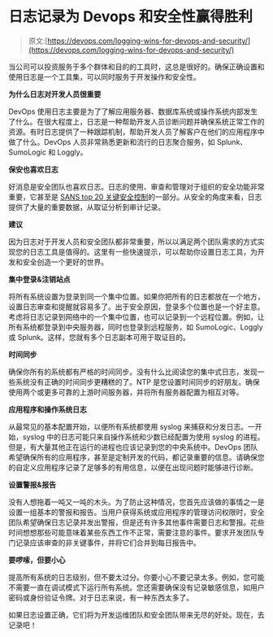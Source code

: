 # 日志记录为 Devops 和安全性赢得胜利

> 原文:[https://devops.com/logging-wins-for-devops-and-security/](https://devops.com/logging-wins-for-devops-and-security/)

当公司可以投资服务于多个群体和目的的工具时，这总是很好的。确保正确设置和使用日志是一个工具集，可以同时服务于开发操作和安全性。

**为什么日志对开发人员很重要**

DevOps 使用日志主要是为了了解应用服务器、数据库系统或操作系统内部发生了什么。在很大程度上，日志是一种帮助开发人员诊断问题并确保系统正常工作的资源。有时日志提供了一种跟踪机制，帮助开发人员了解客户在他们的应用程序中做了什么。DevOps 人员非常熟悉更新和流行的日志聚合服务，如 Splunk、SumoLogic 和 Loggly。

**保安也喜欢日志**

好消息是安全团队也喜欢日志。日志的使用、审查和管理对于组织的安全功能非常重要，它甚至是 [SANS top 20 关键安全控制](http://www.sans.org/critical-security-controls/)的一部分。从安全的角度来看，日志提供了大量的重要数据，从取证分析到审计记录。

**建议**

因为日志对于开发人员和安全团队都非常重要，所以以满足两个团队需求的方式实现您的日志工具是值得的。这里有一些快速提示，可以帮助你设置日志工具，为开发和安全创造一个更好的世界。

**集中登录&注销站点**

将所有系统设置为登录到同一个集中位置。如果你把所有的日志都放在一个地方，设置日志审查和提醒就容易多了。出于安全原因，登录多个位置也是一个好主意。考虑将日志记录到网络中的一个集中位置，也可以记录到一个远程位置。例如，让所有系统都登录到中央服务器，同时也登录到远程服务，如 SumoLogic、Loggly 或 Splunk。这样，您就有多个日志副本可用于取证目的。

**时间同步**

确保你所有的系统都有严格的时间同步。没有什么比阅读您的集中式日志，发现一些系统没有正确的时间同步更糟糕的了。NTP 是您设置时间同步的好朋友。确保使用两个或更多可靠的上游时间服务器，并将所有服务器配置为相互对等。

**应用程序和操作系统日志**

从最常见的基本配置开始，以便所有系统都使用 syslog 来捕获和分发日志。一开始，syslog 中的日志可能只来自操作系统和少数已经配置为使用 syslog 的进程。但是，有大量其他正在运行的进程也应该记录到您的中央系统中。DevOps 团队希望确保所有的应用程序，甚至是定制开发的代码，都记录重要的信息。请确保您的自定义应用程序记录了足够多的有用信息，以便在出现问题时能够进行诊断。

**设置警报&报告**

没有人想拖着一吨又一吨的木头。为了防止这种情况，您首先应该做的事情之一是设置一组基本的警报和报告。当用户获得系统或应用程序的管理访问权限时，安全团队希望确保日志记录并发出警报，但是还有许多其他事件需要日志和警报。花些时间想想那些可能意味着某些东西工作不正常，需要注意的事件。要求开发团队专门记录应该审查的非关键事件，并将它们合并到每日报告中。

**要啰嗦，但要小心**

提高所有系统的日志级别，但不要太过分。你要小心不要记录太多。例如，您可能不需要一直在调试模式下运行所有系统。您还需要确保没有记录敏感信息，如用户密码或身份验证令牌。对于日志来说，有一种东西太多了。

如果日志设置正确，它们将为开发运维团队和安全团队带来无尽的好处。现在，去记录吧！